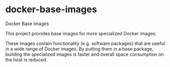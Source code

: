# docker-base-images
Docker Base Images

This project provides base images for more specialized Docker images.

These images contain functionality (e.g. software packages) that are useful
in a wide range of Docker images. By putting them in a base package, building
the specialized images is faster and overall space consumption on the host is
reduced.
